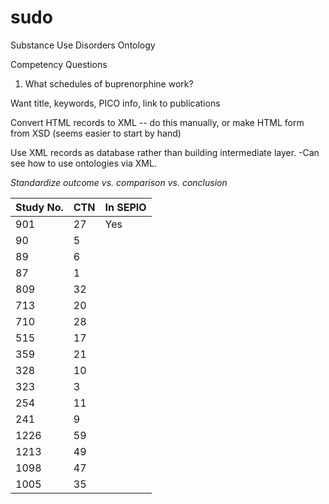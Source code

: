 # sudo
Substance Use Disorders Ontology

Competency Questions
1. What schedules of buprenorphine work?

Want title, keywords, PICO info, link to publications

Convert HTML records to XML
  -- do this manually, or make HTML form from XSD (seems easier to start by hand)

 Use XML records as database rather than building intermediate layer. 
 -Can see how to use ontologies via XML. 

_Standardize outcome vs. comparison vs. conclusion_


| Study No.  | CTN | In SEPIO |
|------------|-----|----------|
| 901        | 27  | Yes      |
| 90         | 5   |          |
| 89         | 6   |          |
| 87         | 1   |          |
| 809        | 32  |          |
| 713        | 20  |          |
| 710        | 28  |          |
| 515        | 17  |          |
| 359        | 21  |          |
| 328        | 10  |          |
| 323        | 3   |          |
| 254        | 11  |          |
| 241        | 9   |          |
| 1226       | 59  |          |
| 1213       | 49  |          |
| 1098       | 47  |          |
| 1005       | 35  |          |